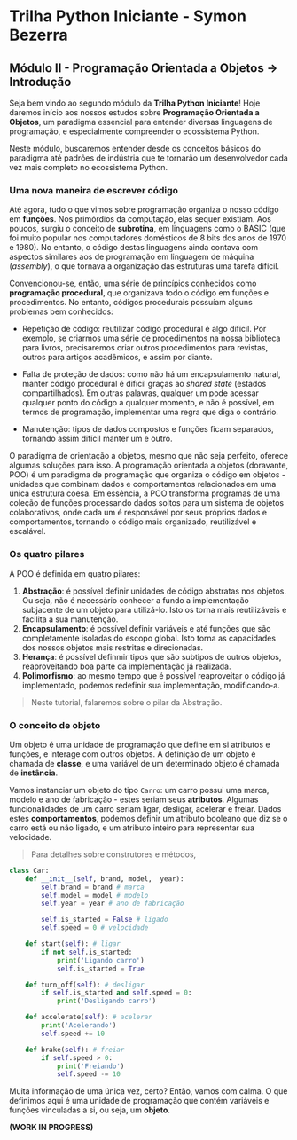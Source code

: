 # Trilha Python Iniciante - Symon Bezerra
## Módulo II - Programação Orientada a Objetos → Introdução

Seja bem vindo ao segundo módulo da **Trilha Python Iniciante**! Hoje daremos início aos nossos estudos sobre **Programação Orientada a Objetos**, um paradigma essencial para entender diversas linguagens de programação, e especialmente compreender o ecossistema Python.

Neste módulo, buscaremos entender desde os conceitos básicos do paradigma até padrões de indústria que te tornarão um desenvolvedor cada vez mais completo no ecossistema Python.

### Uma nova maneira de escrever código

Até agora, tudo o que vimos sobre programação organiza o nosso código em **funções**. Nos primórdios da computação, elas sequer existiam. Aos poucos, surgiu o conceito de **subrotina**, em linguagens como o BASIC (que foi muito popular nos computadores domésticos de 8 bits dos anos de 1970 e 1980). No entanto, o código destas linguagens ainda contava com aspectos similares aos de programação em linguagem de máquina (*assembly*), o que tornava a organização das estruturas uma tarefa difícil.

Convencionou-se, então, uma série de princípios conhecidos como **programação procedural**, que organizava todo o código em funções e procedimentos. No entanto, códigos procedurais possuíam alguns problemas bem conhecidos:

- Repetição de código: reutilizar código procedural é algo difícil. Por exemplo, se criarmos uma série de procedimentos na nossa biblioteca para livros, precisaremos criar outros procedimentos para revistas, outros para artigos acadêmicos, e assim por diante.

- Falta de proteção de dados: como não há um encapsulamento natural, manter código procedural é difícil graças ao *shared state* (estados compartilhados). Em outras palavras, qualquer um pode acessar qualquer ponto do código a qualquer momento, e não é possível, em termos de programação, implementar uma regra que diga o contrário.

- Manutenção: tipos de dados compostos e funções ficam separados, tornando assim difícil manter um e outro.

O paradigma de orientação a objetos, mesmo que não seja perfeito, oferece algumas soluções para isso. A programação orientada a objetos (doravante, POO) é um paradigma de programação que organiza o código em objetos - unidades que combinam dados e comportamentos relacionados em uma única estrutura coesa. Em essência, a POO transforma programas de uma coleção de funções processando dados soltos para um sistema de objetos colaborativos, onde cada um é responsável por seus próprios dados e comportamentos, tornando o código mais organizado, reutilizável e escalável.

### Os quatro pilares

A POO é definida em quatro pilares:

1. **Abstração**: é possível definir unidades de código abstratas nos objetos. Ou seja, não é necessário conhecer a fundo a implementação subjacente de um objeto para utilizá-lo. Isto os torna mais reutilizáveis e facilita a sua manutenção.
2. **Encapsulamento**: é possível definir variáveis e até funções que são completamente isoladas do escopo global. Isto torna as capacidades dos nossos objetos mais restritas e direcionadas.
3. **Herança**: é possível definmir tipos que são subtipos de outros objetos, reaproveitando boa parte da implementação já realizada.
4. **Polimorfismo**: ao mesmo tempo que é possível reaproveitar o código já implementado, podemos redefinir sua implementação, modificando-a.

> Neste tutorial, falaremos sobre o pilar da Abstração.

### O conceito de objeto

Um objeto é uma unidade de programação que define em si atributos e funções, e interage com outros objetos. A definição de um objeto é chamada de **classe**, e uma variável de um determinado objeto é chamada de **instância**.

Vamos instanciar um objeto do tipo `Carro`: um carro possui uma marca, modelo e ano de fabricação - estes seriam seus **atributos**. Algumas funcionalidades de um carro seriam ligar, desligar, acelerar e freiar. Dados estes **comportamentos**, podemos definir um atributo booleano que diz se o carro está ou não ligado, e um atributo inteiro para representar sua velocidade.

> Para detalhes sobre construtores e métodos, 

```python
class Car:
    def __init__(self, brand, model,  year):
        self.brand = brand # marca
        self.model = model # modelo
        self.year = year # ano de fabricação

        self.is_started = False # ligado
        self.speed = 0 # velocidade

    def start(self): # ligar
        if not self.is_started:
            print('Ligando carro')
            self.is_started = True

    def turn_off(self): # desligar
        if self.is_started and self.speed = 0:
            print('Desligando carro')

    def accelerate(self): # acelerar
        print('Acelerando')
        self.speed += 10

    def brake(self): # freiar
        if self.speed > 0:
            print('Freiando')
            self.speed -= 10
```

Muita informação de uma única vez, certo? Então, vamos com calma. O que definimos aqui é uma unidade de programação que contém variáveis e funções vinculadas a si, ou seja, um **objeto**.

**(WORK IN PROGRESS)**